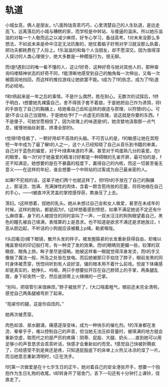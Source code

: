 # 轨道


小城女高，俩人是朋友。t八面玲珑乖乖巧巧，心里清楚自己的人生轨道，是远走高飞，远离落后的小城与糟糕的家，而学校是中转站、与傻逼的温床。所以她乐滋滋的对每一个人敬而远之以减少麻烦，好专心学习，备战高考。f对未来没那么多想法，不如说未来是命中注定无法抗衡的，她仗着脑子好用对学习就没那么执着，把功夫都耗费在了人际上。f乐滋滋的和每个人当朋友，却不愿深交。因为值得深入探讨的人类心理很少，绝大多数是一种模版行为，很无聊。

而t是f遇到过的唯一看不懂的人，这让f好奇，这种好奇与她对其他人的，那种查询吗喽精神状态的好奇不同，f能清晰地感受到自己的触角每一次伸出，又每一次被圆润地挡回，而这样的推拉游戏让她欲罢不能。t成为了f的执念，成为了f轨道的必经地。

f和t熟起来是一年之后的事情，不是什么偶然，胜在耐心。无数次的试探后，f终于明白，t想要她先裸露自己，舍不得孩子套不着狼，于是她把自己作为诱饵，将t的手放在了自己的胸脯上，给她看自己齿轮运转的痕迹与原理，以狩猎t的心。可是t不会让自己当猎物，于是她给予f了一点虚无的玫瑰，说这就是你要的东西。f不是傻子，可她甘愿相信了，因为玫瑰上的味道是t的，她贪婪地汲取那一点气息，缓慢地抽丝剥茧，拼凑全部的t。

t觉得f奇怪极了，一颗好用却不高效的头脑。不可否认的是，f的敏感让她在其短短一年中成为了最了解t的人之一，这个人已经知晓了自己从音乐到书籍的审美，自己对于蓝色的偏爱，对于叶绿素味道的不满，甚至对于鸡蛋熟几分的喜爱。在t的眼里，每一次f对于她喜爱的精准讨好都是一种碍眼的孔雀开屏，最可怕的是，f还不知满足。她想要的是在不暴露的程度下，赢得自己的内核，而这一切甚至毫无意义——在这样的年纪，谁会想要一个中转站的过客成为自己最亲密的人。

如果f不犯规的话，这辈子她们两个也就这样了。但f将t的手放在了自己的胸脯上，那滚烫、饱满、充满弹性的肉体，含着一颗含苞待放的花蕾，将将地缩在自己的手心，——t被直冲天灵盖的掌控感俘获，欺身压了上去。

荡妇。t这样想着，捏她的乳头。她从未想过自己会和女人做爱，甚至在未成年的时候，这样的脱轨，都是因为f。t这样想着感到愤怒，如果不满足她说不定还有什么麻烦事，身下的人被捏住的同时哀叫了一声，一双水汪汪的狗狗眼望着自己，黑色的瞳孔被自己填满，表情算的上是恳求。也不知道是欲求不满还是求她放过，t恶从胆边起，不听话的小狗就应该被戴上p绳，勒紧喉咙。

f头回看见t摘下眼镜，散开头发的样子。被发圈箍紧的长发重新获得自由，却难以掩盖曾经的印记般打弯，有一种烫了发的效果。而t的眼睛则更媚一些，较薄的双眼皮、眼角上扬，眸子里尽是侵略。她被这样看一眼就觉得浑身发烫，而t的手又像施了魔法一般，所及之处皆在放电。而后她被那只手掐住了脖子，眼前发黑的同时身体被贯穿，恍惚间听到有人说好湿，骚的根本用不着什么前戏。但是下体痛感却是真实的，她挣扎、呜咽，两只手想要拉开压在自己脖颈上的手掌，两条腿乱蹬，身下却突然一空，然后是阴蒂上火辣辣的一巴掌。

“别叫，把宿管引来很麻烦。”脖子被放开了，f大口喘着粗气，眼前还未完全清明，感觉自己两条腿被弯折了起来。

“抱紧你的腿，这是你自找的。”

她再次被贯穿。

肉色如浪、泉水翻涌，痛感逐渐变味，成为一种快乐的催化剂。f的浑身都在发烫、晕晕乎乎，难以控制自己的声音，但当她无法压抑音量时，被填满的地方就会重新空虚，取而代之的是严厉的疼痛：阴蒂、屁股、大腿、奶头……直到她可以用足够小的声音恳求会乖乖听话，快感才会重新如约而至。f感觉自己快被折腾疯了，已经感受不到是爽还是疼，只知道屁股底下的床单上火热又冰凉的湿了一片。而当她意志重新清明时，t正在洗手。

f的第一次做爱是在十七岁生日的正午，她对着自己的安全港张开手，想要一个抱抱作为生日礼物的收尾。t却转身开了宿舍门，丢下一句还有十分钟打上课铃，径直走了。

